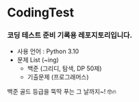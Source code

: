 # CodingTest
### 코딩 테스트 준비 기록용 레포지토리입니다.
- 사용 언어 : Python 3.10
- 문제 List (~ing)
  - 백준 (그리디, 탐색, DP 50제)
  - 기출문제 (프로그래머스)

백준 골드 등급을 뚝딱 푸는 그 날까지~! 🤓🔥